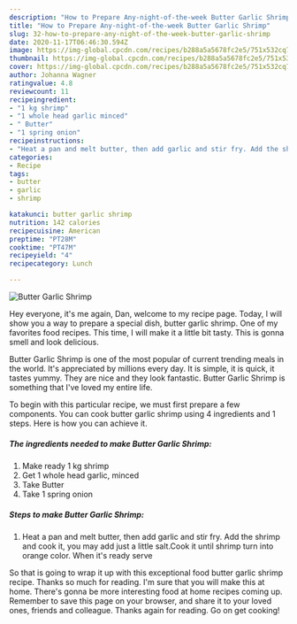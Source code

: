 ```yaml
---
description: "How to Prepare Any-night-of-the-week Butter Garlic Shrimp"
title: "How to Prepare Any-night-of-the-week Butter Garlic Shrimp"
slug: 32-how-to-prepare-any-night-of-the-week-butter-garlic-shrimp
date: 2020-11-17T06:46:30.594Z
image: https://img-global.cpcdn.com/recipes/b288a5a5678fc2e5/751x532cq70/butter-garlic-shrimp-recipe-main-photo.jpg
thumbnail: https://img-global.cpcdn.com/recipes/b288a5a5678fc2e5/751x532cq70/butter-garlic-shrimp-recipe-main-photo.jpg
cover: https://img-global.cpcdn.com/recipes/b288a5a5678fc2e5/751x532cq70/butter-garlic-shrimp-recipe-main-photo.jpg
author: Johanna Wagner
ratingvalue: 4.8
reviewcount: 11
recipeingredient:
- "1 kg shrimp"
- "1 whole head garlic minced"
- " Butter"
- "1 spring onion"
recipeinstructions:
- "Heat a pan and melt butter, then add garlic and stir fry. Add the shrimp and cook it, you may add just a little salt.Cook it until shrimp turn into orange color. When it&#39;s ready serve"
categories:
- Recipe
tags:
- butter
- garlic
- shrimp

katakunci: butter garlic shrimp 
nutrition: 142 calories
recipecuisine: American
preptime: "PT28M"
cooktime: "PT47M"
recipeyield: "4"
recipecategory: Lunch

---
```



![Butter Garlic Shrimp](https://img-global.cpcdn.com/recipes/b288a5a5678fc2e5/751x532cq70/butter-garlic-shrimp-recipe-main-photo.jpg)

Hey everyone, it's me again, Dan, welcome to my recipe page. Today, I will show you a way to prepare a special dish, butter garlic shrimp. One of my favorites food recipes. This time, I will make it a little bit tasty. This is gonna smell and look delicious.

Butter Garlic Shrimp is one of the most popular of current trending meals in the world. It's appreciated by millions every day. It is simple, it is quick, it tastes yummy. They are nice and they look fantastic. Butter Garlic Shrimp is something that I've loved my entire life.




To begin with this particular recipe, we must first prepare a few components. You can cook butter garlic shrimp using 4 ingredients and 1 steps. Here is how you can achieve it.

<!--inarticleads1-->

##### The ingredients needed to make Butter Garlic Shrimp:

1. Make ready 1 kg shrimp
1. Get 1 whole head garlic, minced
1. Take  Butter
1. Take 1 spring onion




<!--inarticleads2-->

##### Steps to make Butter Garlic Shrimp:

1. Heat a pan and melt butter, then add garlic and stir fry. Add the shrimp and cook it, you may add just a little salt.Cook it until shrimp turn into orange color. When it&#39;s ready serve




So that is going to wrap it up with this exceptional food butter garlic shrimp recipe. Thanks so much for reading. I'm sure that you will make this at home. There's gonna be more interesting food at home recipes coming up. Remember to save this page on your browser, and share it to your loved ones, friends and colleague. Thanks again for reading. Go on get cooking!
